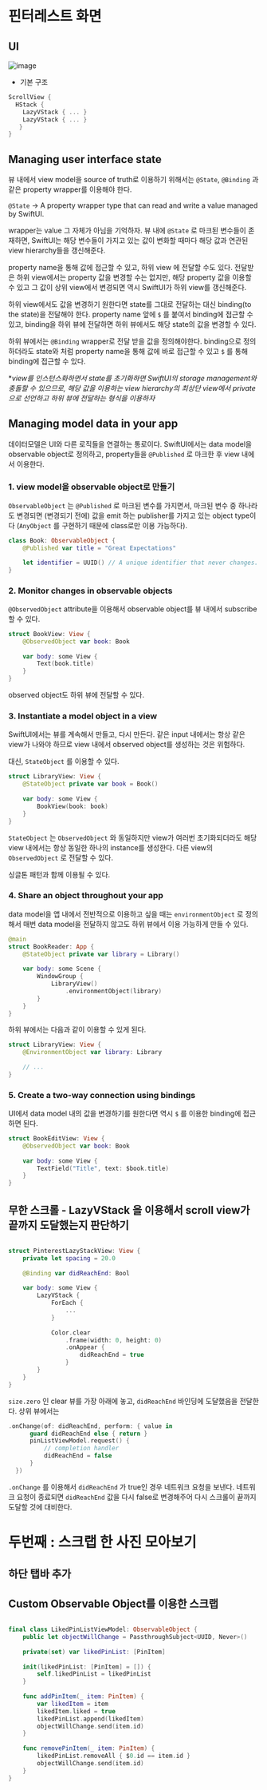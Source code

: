 # 핀터레스트 화면
## UI

![image](https://user-images.githubusercontent.com/60654009/217516073-f3d497a2-443a-48aa-a66d-ef5d589a060b.png)
- 기본 구조 
```swift
ScrollView {
  HStack {
    LazyVStack { ... }
    LazyVStack { ... }
   }
}
```
## Managing user interface state

뷰 내에서 view model을 source of truth로 이용하기 위해서는 `@State`, `@Binding` 과 같은 property wrapper를 이용해야 한다. 

`@State` → A property wrapper type that can read and write a value managed by SwiftUI.

wrapper는 value 그 자체가 아님을 기억하자. 뷰 내에 `@State` 로 마크된 변수들이 존재하면, SwiftUI는 해당 변수들이 가지고 있는 값이 변화할 때마다 해당 값과 연관된 view hierarchy들을 갱신해준다.

property name을 통해 값에 접근할 수 있고, 하위 view 에 전달할 수도 있다. 전달받은 하위 view에서는 property 값을 변경할 수는 없지만, 해당 property 값을 이용할 수 있고 그 값이 상위 view에서 변경되면 역시 SwiftUI가 하위 view를 갱신해준다.

하위 view에서도 값을 변경하기 원한다면 state를 그대로 전달하는 대신 binding(to the state)을 전달해야 한다. property name 앞에 `$` 를 붙여서 binding에 접근할 수 있고, binding을 하위 뷰에 전달하면 하위 뷰에서도 해당 state의 값을 변경할 수 있다. 

하위 뷰에서는 `@Binding` wrapper로 전달 받을 값을 정의해야한다. binding으로 정의하더라도 state와 처럼 property name을 통해 값에 바로 접근할 수 있고 `$` 를 통해 binding에 접근할 수 있다.

**view를 인스턴스화하면서 state를 초기화하면 SwiftUI의 storage management와 충돌할 수 있으므로, 해당 값을 이용하는 view hierarchy의 최상단 view에서 private으로 선언하고 하위 뷰에 전달하는 형식을 이용하자*

## Managing model data in your app

데이터모델은 UI와 다른 로직들을 연결하는 통로이다. SwiftUI에서는 data model을 observable object로 정의하고, property들을 `@Published` 로 마크한 후 view 내에서 이용한다.

### 1. view model을 observable object로 만들기

`ObservableObject` 는 `@Published` 로 마크된 변수를 가지면서, 마크된 변수 중 하나라도 변경되면 (변경되기 전에) 값을 emit 하는 publisher를 가지고 있는 object type이다 (`AnyObject` 를 구현하기 때문에 class로만 이용 가능하다).

```swift
class Book: ObservableObject {
    @Published var title = "Great Expectations"

    let identifier = UUID() // A unique identifier that never changes.
}
```

### 2. Monitor changes in observable objects

`@ObservedObject` attribute을 이용해서 observable object를 뷰 내에서 subscribe할 수 있다.

```swift
struct BookView: View {
    @ObservedObject var book: Book
    
    var body: some View {
        Text(book.title)
    }
}
```

observed object도 하위 뷰에 전달할 수 있다.

### 3. Instantiate a model object in a view

SwiftUI에서는 뷰를 계속해서 만들고, 다시 만든다. 같은 input 내에서는 항상 같은 view가 나와야 하므로 view 내에서 observed object를 생성하는 것은 위험하다. 

대신, `StateObject` 를 이용할 수 있다.

```swift
struct LibraryView: View {
    @StateObject private var book = Book()
    
    var body: some View {
        BookView(book: book)
    }
}
```

`StateObject` 는 `ObservedObject` 와 동일하지만 view가 여러번 초기화되더라도 해당 view 내에서는 항상 동일한 하나의 instance를 생성한다. 다른 view의 `ObservedObject` 로 전달할 수 있다. 

싱글톤 패턴과 함께 이용될 수 있다.

### 4. Share an object throughout your app

data model을 앱 내에서 전반적으로 이용하고 싶을 때는 `environmentObject` 로 정의해서 매번 data model을 전달하지 않고도 하위 뷰에서 이용 가능하게 만들 수 있다.

```swift
@main
struct BookReader: App {
    @StateObject private var library = Library()
    
    var body: some Scene {
        WindowGroup {
            LibraryView()
                .environmentObject(library)
        }
    }
}
```

하위 뷰에서는 다음과 같이 이용할 수 있게 된다.

```swift
struct LibraryView: View {
    @EnvironmentObject var library: Library
    
    // ...
}
```

### 5. Create a two-way connection using bindings

UI에서 data model 내의 값을 변경하기를 원한다면 역시 `$` 를 이용한 binding에 접근하면 된다.

```swift
struct BookEditView: View {
    @ObservedObject var book: Book
    
    var body: some View {
        TextField("Title", text: $book.title)
    }
}
```

## 무한 스크롤 - LazyVStack 을 이용해서 scroll view가 끝까지 도달했는지 판단하기


```swift

struct PinterestLazyStackView: View {
    private let spacing = 20.0
    
    @Binding var didReachEnd: Bool
    
    var body: some View {
        LazyVStack {
            ForEach {
                ...
            }
            
            Color.clear
                .frame(width: 0, height: 0)
                .onAppear {
                    didReachEnd = true
                }
        }
    }
}

```
`size.zero` 인 clear 뷰를 가장 아래에 놓고, `didReachEnd` 바인딩에 도달했음을 전달한다. 
상위 뷰에서는 
```swift
.onChange(of: didReachEnd, perform: { value in
      guard didReachEnd else { return }
      pinListViewModel.request() {
      	  // completion handler
          didReachEnd = false
      }
  })
```
`.onChange` 를 이용해서 `didReachEnd` 가 true인 경우 네트워크 요청을 보낸다. 네트워크 요청이 종료되면 `didReachEnd` 값을 다시 false로 변경해주어 다시 스크롤이 끝까지 도달할 것에 대비한다.

# 두번째 : 스크랩 한 사진 모아보기
## 하단 탭바 추가

## Custom Observable Object를 이용한 스크랩
```swift

final class LikedPinListViewModel: ObservableObject {
    public let objectWillChange = PassthroughSubject<UUID, Never>()
    
    private(set) var likedPinList: [PinItem]
    
    init(likedPinList: [PinItem] = []) {
        self.likedPinList = likedPinList
    }
    
    func addPinItem(_ item: PinItem) {
        var likedItem = item
        likedItem.liked = true
        likedPinList.append(likedItem)
        objectWillChange.send(item.id)
    }
    
    func removePinItem(_ item: PinItem) {
        likedPinList.removeAll { $0.id == item.id }
        objectWillChange.send(item.id)
    }
}
```
